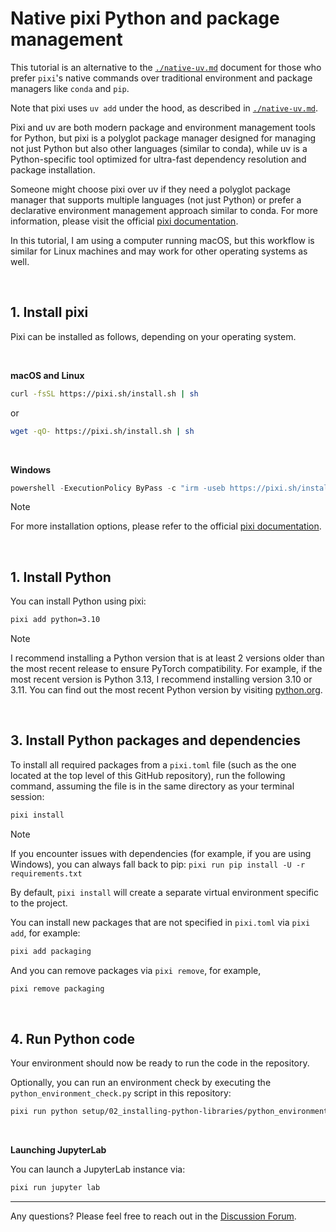 # Native pixi Python and package management

This tutorial is an alternative to the [`./native-uv.md`](native-uv.md) document for those who prefer `pixi`'s native commands over traditional environment and package managers like `conda` and `pip`. 

Note that pixi uses `uv add` under the hood, as described in [`./native-uv.md`](native-uv.md). 

Pixi and uv are both modern package and environment management tools for Python, but pixi is a polyglot package manager designed for managing not just Python but also other languages (similar to conda), while uv is a Python-specific tool optimized for ultra-fast dependency resolution and package installation. 

Someone might choose pixi over uv if they need a polyglot package manager that supports multiple languages (not just Python) or prefer a declarative environment management approach similar to conda. For more information, please visit the official [pixi documentation](https://pixi.sh/latest/).

In this tutorial, I am using a computer running macOS, but this workflow is similar for Linux machines and may work for other operating systems as well.

&nbsp;
## 1. Install pixi

Pixi can be installed as follows, depending on your operating system.

<br>

**macOS and Linux**

```bash
curl -fsSL https://pixi.sh/install.sh | sh
```

or

```bash
wget -qO- https://pixi.sh/install.sh | sh
```

<br>

**Windows**

```powershell
powershell -ExecutionPolicy ByPass -c "irm -useb https://pixi.sh/install.ps1 | iex"
```

> [!NOTE] 
> For more installation options, please refer to the official [pixi documentation](https://pixi.sh/latest/).


&nbsp;
## 1. Install Python

You can install Python using pixi:

```bash
pixi add python=3.10
```

> [!NOTE] 
> I recommend installing a Python version that is at least 2 versions older than the most recent release to ensure PyTorch compatibility. For example, if the most recent version is Python 3.13, I recommend installing version 3.10 or 3.11. You can find out the most recent Python version by visiting [python.org](https://www.python.org).

&nbsp;
## 3. Install Python packages and dependencies

To install all required packages from a `pixi.toml` file (such as the one located at the top level of this GitHub repository), run the following command, assuming the file is in the same directory as your terminal session:

```bash
pixi install
```

> [!NOTE] 
> If you encounter issues with dependencies (for example, if you are using Windows), you can always fall back to pip: `pixi run pip install -U -r requirements.txt`

By default, `pixi install` will create a separate virtual environment specific to the project.

You can install new packages that are not specified in `pixi.toml` via `pixi add`, for example:

```bash
pixi add packaging
```

And you can remove packages via `pixi remove`, for example,

```bash
pixi remove packaging
```

&nbsp;
## 4. Run Python code

Your environment should now be ready to run the code in the repository.

Optionally, you can run an environment check by executing the `python_environment_check.py` script in this repository:

```bash
pixi run python setup/02_installing-python-libraries/python_environment_check.py
```

<br>

**Launching JupyterLab**

You can launch a JupyterLab instance via:

```bash
pixi run jupyter lab
```


---

Any questions? Please feel free to reach out in the [Discussion Forum](https://github.com/rasbt/LLMs-from-scratch/discussions).
